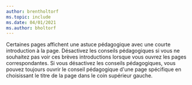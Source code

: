 ```yaml
---
author: brentholtorf
ms.topic: include
ms.date: 04/01/2021
ms.author: bholtorf
---
```

Certaines pages affichent une astuce pédagogique avec une courte introduction à la page. Désactivez les conseils pédagogiques si vous ne souhaitez pas voir ces brèves introductions lorsque vous ouvrez les pages correspondantes. Si vous désactivez les conseils pédagogiques, vous pouvez toujours ouvrir le conseil pédagogique d'une page spécifique en choisissant le titre de la page dans le coin supérieur gauche.  
